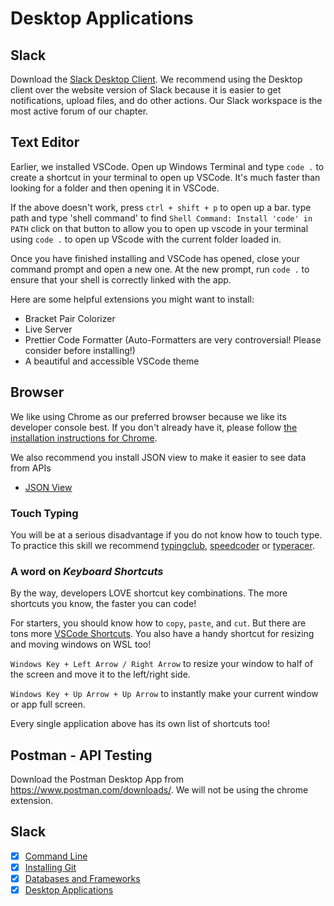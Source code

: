 # Desktop Applications 

## Slack

Download the [Slack Desktop Client](https://slack.com/downloads/windows). We recommend using the Desktop client over the website version of Slack because it is easier to get notifications, upload files, and do other actions. Our Slack workspace is the most active forum of our chapter. 

## Text Editor
Earlier, we installed VSCode. Open up Windows Terminal and type `code .` to create a shortcut in your terminal to open up VSCode. It's much faster than looking for a folder and then opening it in VSCode.

If the above doesn't work, press `ctrl + shift + p` to open up a bar. type path and type 'shell command' to find `Shell Command: Install 'code' in PATH` click on that button to allow you to open up vscode in your terminal using `code .` to open up VScode with the current folder loaded in.

Once you have finished installing and VSCode has opened, close your command prompt and open a new one. At the new prompt, run `code .` to ensure that your shell is correctly linked with the app.

Here are some helpful extensions you might want to install:
- Bracket Pair Colorizer
- Live Server
- Prettier Code Formatter (Auto-Formatters are very controversial! Please consider before installing!)
- A beautiful and accessible VSCode theme


## Browser
We like using Chrome as our preferred browser because we like its developer console best. If you don't already have it, please follow [the installation instructions for Chrome](https://support.google.com/chrome/answer/95346?hl=en).

We also recommend you install JSON view to make it easier to see data from APIs

* [JSON View](https://chrome.google.com/webstore/detail/jsonview/chklaanhfefbnpoihckbnefhakgolnmc)

### Touch Typing
You will be at a serious disadvantage if you do not know how to touch type. To practice this skill we recommend [typingclub](http://typingclub.com), [speedcoder](http://www.speedcoder.net/) or [typeracer](http://play.typeracer.com/).

### A word on *Keyboard Shortcuts*

By the way, developers LOVE shortcut key combinations. The more shortcuts you know, the faster you can code!

For starters, you should know how to `copy`, `paste`, and `cut`. But there are tons more [VSCode Shortcuts](https://code.visualstudio.com/shortcuts/keyboard-shortcuts-windows.pdf). You also have a handy shortcut for resizing and moving windows on WSL too!

`Windows Key + Left Arrow / Right Arrow` to resize your window to half of the screen and move it to the left/right side. 

`Windows Key + Up Arrow + Up Arrow` to instantly make your current window or app full screen.

Every single application above has its own list of shortcuts too!

## Postman - API Testing

Download the Postman Desktop App from https://www.postman.com/downloads/. We will not be using the chrome extension.

## Slack

* [x] [Command Line](command-line-setup.md)
* [x] [Installing Git](git-installation.md)
* [x] [Databases and Frameworks](dbs-frameworks.md)
* [x] [Desktop Applications](desktop-applications.md)